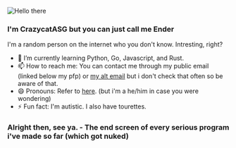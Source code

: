 ![Hello there](https://media1.giphy.com/media/xTiIzJSKB4l7xTouE8/giphy.gif)
### I'm CrazycatASG but you can just call me Ender
I'm a random person on the internet who you don't know. Intresting, right?

- 🌱 I’m currently learning Python, Go, Javascript, and Rust. 
- 📫 How to reach me: You can contact me through my public email (linked below my pfp) or [my alt email](mailto:realitywarper14@gmail.com) but i don't check that often so be aware of that.
- 😄 Pronouns: Refer to [here](https://twitter.com/confusername_). (but i'm a he/him in case you were wondering)
- ⚡ Fun fact: I'm autistic. I also have tourettes.


### Alright then, see ya. - The end screen of every serious program i've made so far (which got nuked)

